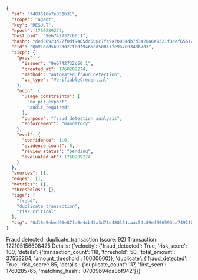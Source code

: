 ```json
{
  "id": "f483616a7e851b31",
  "scope": "agent",
  "key": "RESULT",
  "epoch": 1760289274,
  "host_pid": "9e6742732c60:1",
  "hash": "ded56923d27f0df9465dd508c7fe9a70034db7d3428a6a9321f3def6561c08a8",
  "cid": "QmV1ded56923d27f0df9465dd508c7fe9a70034db7d3",
  "aicp": {
    "prov": {
      "issuer": "9e6742732c60:1",
      "created_at": 1760289274,
      "method": "automated_fraud_detection",
      "vc_type": "VerifiableCredential"
    },
    "ucon": {
      "usage_constraints": [
        "no_pii_export",
        "audit_required"
      ],
      "purpose": "fraud_detection_analysis",
      "enforcement": "mandatory"
    },
    "eval": {
      "confidence": 1.0,
      "evidence_count": 0,
      "review_status": "pending",
      "evaluated_at": 1760289274
    }
  },
  "sources": [],
  "edges": [],
  "metrics": {},
  "thresholds": {},
  "tags": [
    "fraud",
    "duplicate_transaction",
    "risk_critical"
  ],
  "sig": "0d18e9ebed90e87fa8e4cb45a3d71d480161caac54c09ef906593ea7492f8fd1"
}
```

Fraud detected: duplicate_transaction (score: 92)
Transaction: 122105156608425
Details: {'velocity': {'fraud_detected': True, 'risk_score': 100, 'details': {'transaction_count': 118, 'threshold': 50, 'total_amount': 37553264, 'amount_threshold': 10000000}}, 'duplicate': {'fraud_detected': True, 'risk_score': 85, 'details': {'duplicate_count': 117, 'first_seen': 1760285765, 'matching_hash': '07039b94da8bf942'}}}